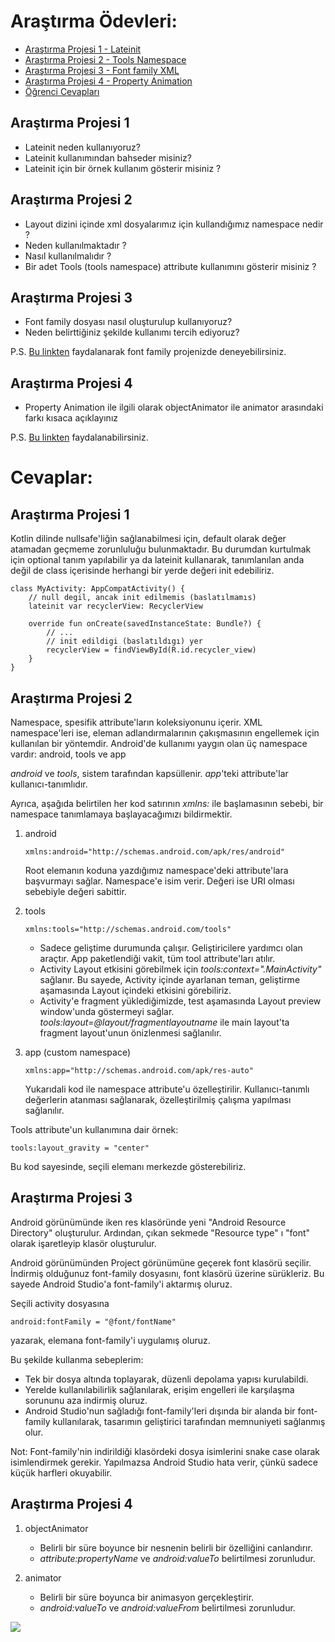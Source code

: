 # Araştırma Ödevleri:

- [Araştırma Projesi 1 - Lateinit](#1)
- [Araştırma Projesi 2 - Tools Namespace](#2)
- [Araştırma Projesi 3 - Font family XML](#3)
- [Araştırma Projesi 4 - Property Animation](#4)
- [Öğrenci Cevapları](#x)


## <a name="1"></a> Araştırma Projesi 1

- Lateinit neden kullanıyoruz?
- Lateinit kullanımından bahseder misiniz?
- Lateinit için bir örnek kullanım gösterir misiniz ?



## <a name="2"></a> Araştırma Projesi 2


- Layout dizini içinde xml dosyalarımız için kullandığımız namespace nedir ?
- Neden kullanılmaktadır ?
- Nasıl kullanılmalıdır ?
- Bir adet Tools (tools namespace) attribute kullanımını gösterir misiniz ? 

## <a name="3"></a> Araştırma Projesi 3

- Font family dosyası nasıl oluşturulup kullanıyoruz?
- Neden belirttiğiniz şekilde kullanımı tercih ediyoruz?

P.S. [Bu linkten](https://developer.android.com/guide/topics/ui/look-and-feel/fonts-in-xml ) faydalanarak font family projenizde deneyebilirsiniz.

## <a name="4"></a> Araştırma Projesi 4

- Property Animation ile ilgili olarak objectAnimator ile animator arasındaki farkı kısaca açıklayınız

P.S. [Bu linkten](https://developer.android.com/guide/topics/resources/animation-resource#Property) faydalanabilirsiniz.

# Cevaplar:

## <a name="1"></a> Araştırma Projesi 1

Kotlin dilinde nullsafe'liğin sağlanabilmesi için, default olarak değer atamadan geçmeme zorunluluğu bulunmaktadır. Bu durumdan kurtulmak için optional tanım yapılabilir ya da lateinit kullanarak, tanımlanılan anda değil de class içerisinde herhangi bir yerde değeri init edebiliriz. 

```
class MyActivity: AppCompatActivity() {
    // null degil, ancak init edilmemis (baslatılmamıs)
    lateinit var recyclerView: RecyclerView

    override fun onCreate(savedInstanceState: Bundle?) {
        // ...
        // init edildigi (baslatıldıgı) yer
        recyclerView = findViewById(R.id.recycler_view)
    }
}
```

## <a name="2"></a> Araştırma Projesi 2

Namespace, spesifik attribute'ların koleksiyonunu içerir. XML namespace'leri ise, eleman adlandırmalarının çakışmasının engellemek için kullanılan bir yöntemdir. Android'de kullanımı yaygın olan üç namespace vardır: android, tools ve app

*android* ve *tools*, sistem tarafından kapsüllenir. *app*'teki attribute'lar kullanıcı-tanımlıdır.

Ayrıca, aşağıda belirtilen her kod satırının *xmlns:* ile başlamasının sebebi, bir namespace tanımlamaya başlayacağımızı bildirmektir.

1. android 
    ```
    xmlns:android="http://schemas.android.com/apk/res/android"
    ```
    Root elemanın koduna yazdığımız namespace'deki attribute'lara başvurmayı sağlar. Namespace'e isim verir. Değeri ise URI olması sebebiyle değeri sabittir.
    
2. tools
    ```
    xmlns:tools="http://schemas.android.com/tools"
    ```
    + Sadece geliştime durumunda çalışır. Geliştiricilere yardımcı olan araçtır. App paketlendiği vakit, tüm tool attribute'ları atılır.
    + Activity Layout etkisini görebilmek için *tools:context=".MainActivity"* sağlanır. Bu sayede, Activity içinde ayarlanan teman, geliştirme aşamasında Layout içindeki etkisini görebiliriz.
    + Activity'e fragment yüklediğimizde, test aşamasında Layout preview window'unda göstermeyi sağlar. *tools:layout=@layout/fragmentlayoutname* ile main layout'ta fragment layout'unun önizlenmesi sağlanılır.
3. app (custom namespace)
    ```
    xmlns:app="http://schemas.android.com/apk/res-auto"
    ```
    Yukarıdali kod ile namespace attribute'u özelleştirilir. Kullanıcı-tanımlı değerlerin atanması sağlanarak, özelleştirilmiş çalışma yapılması sağlanılır.
    
Tools attribute'un kullanımına dair örnek: 
```
tools:layout_gravity = "center"
```
Bu kod sayesinde, seçili elemanı merkezde gösterebiliriz.
## <a name="3"></a> Araştırma Projesi 3

Android görünümünde iken res klasöründe yeni "Android Resource Directory" oluşturulur. Ardından, çıkan sekmede "Resource type" ı "font" olarak işaretleyip klasör oluşturulur.

Android görünümünden Project görünümüne geçerek font klasörü seçilir. İndirmiş olduğunuz font-family dosyasını, font klasörü üzerine sürükleriz. Bu sayede Android Studio'a font-family'i aktarmış oluruz.

Seçili activity dosyasına
```
android:fontFamily = "@font/fontName"
```
yazarak, elemana font-family'i uygulamış oluruz.

Bu şekilde kullanma sebeplerim:
+ Tek bir dosya altında toplayarak, düzenli depolama yapısı kurulabildi.
+ Yerelde kullanılabilirlik sağlanılarak, erişim engelleri ile karşılaşma sorununu aza indirmiş oluruz.
+ Android Studio'nun sağladığı font-family'leri dışında bir alanda bir font-family kullanılarak, tasarımın geliştirici tarafından memnuniyeti sağlanmış olur.

Not: Font-family'nin indirildiği klasördeki dosya isimlerini snake case olarak isimlendirmek gerekir. Yapılmazsa Android Studio hata verir, çünkü sadece küçük harfleri okuyabilir.

## <a name="4"></a> Araştırma Projesi 4

1. objectAnimator
   + Belirli bir süre boyunce bir nesnenin belirli bir özelliğini canlandırır. 
   + *attribute:propertyName* ve *android:valueTo* belirtilmesi zorunludur.
   
2. animator
   + Belirli bir süre boyunca bir animasyon gerçekleştirir. 
   + *android:valueTo* ve *android:valueFrom* belirtilmesi zorunludur. 

![](https://miro.medium.com/max/700/1*LvlhRTG59e2oN8gloPovvg.png)
